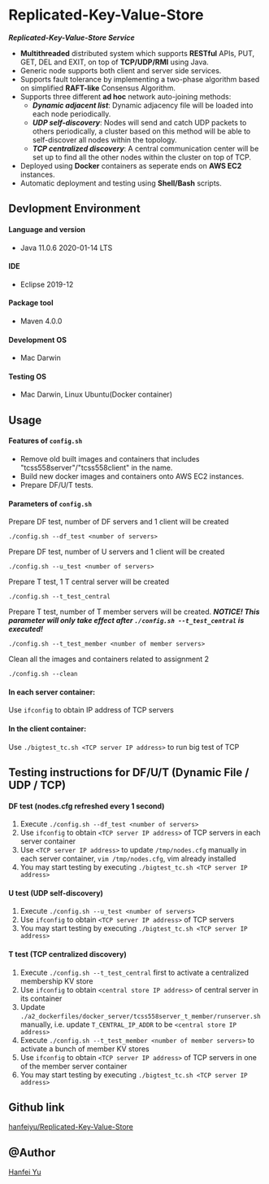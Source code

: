 # Replicated-Key-Value-Store

***Replicated-Key-Value-Store Service***

- **Multithreaded** distributed system which supports **RESTful** APIs, PUT, GET, DEL and EXIT, on top
    of **TCP/UDP/RMI** using Java.
- Generic node supports both client and server side services.
- Supports fault tolerance by implementing a two-phase algorithm based on
    simplified **RAFT-like** Consensus Algorithm.
- Supports three different **ad hoc** network auto-joining methods: 
    - ***Dynamic adjacent list***: Dynamic adjacency file will be loaded into each node
        periodically.
    - ***UDP self-discovery***: Nodes will send and catch UDP packets to others
        periodically, a cluster based on this method will be able to
        self-discover all nodes within the topology. 
    - ***TCP centralized discovery***: A central communication center will be
        set up to find all the other nodes within the cluster on top of TCP.
- Deployed using **Docker** containers as seperate ends on **AWS EC2** instances.
- Automatic deployment and testing using **Shell/Bash** scripts.

## Devlopment Environment
#### Language and version
  - Java 11.0.6 2020-01-14 LTS

#### IDE
  - Eclipse 2019-12

#### Package tool
  - Maven 4.0.0

#### Development OS 
  - Mac Darwin

#### Testing OS 
  - Mac Darwin, Linux Ubuntu(Docker container)

## Usage
#### Features of `config.sh`

- Remove old built images and containers that includes "tcss558server"/"tcss558client" in the name.
- Build new docker images and containers onto AWS EC2 instances.
- Prepare DF/U/T tests.

#### Parameters of `config.sh`

Prepare DF test, number of DF servers and 1 client will be created 

```
./config.sh --df_test <number of servers>
```

Prepare DF test, number of U servers and 1 client will be created 

```
./config.sh --u_test <number of servers>
``` 

Prepare T test, 1 T central server will be created 

```
./config.sh --t_test_central 
```

Prepare T test, number of T member servers will be created. ***NOTICE! This parameter will only take effect after `./config.sh --t_test_central` is executed!*** 

```
./config.sh --t_test_member <number of member servers>
```

Clean all the images and containers related to assignment 2 

```
./config.sh --clean
```

#### In each server container:
Use `ifconfig` to obtain IP address of TCP servers 

#### In the client container:
Use `./bigtest_tc.sh <TCP server IP address>` to run big test of TCP 

## Testing instructions for DF/U/T (Dynamic File / UDP / TCP)
#### DF test (nodes.cfg refreshed every 1 second)
1. Execute `./config.sh --df_test <number of servers>` 
2. Use `ifconfig` to obtain `<TCP server IP address>` of TCP servers in each server container
3. Use `<TCP server IP address>` to update `/tmp/nodes.cfg` manually in each server container, `vim /tmp/nodes.cfg`, vim already installed 
4. You may start testing by executing `./bigtest_tc.sh <TCP server IP address>` 

#### U test (UDP self-discovery)
1. Execute `./config.sh --u_test <number of servers>` 
2. Use `ifconfig` to obtain `<TCP server IP address>` of TCP servers 
3. You may start testing by executing `./bigtest_tc.sh <TCP server IP address>` 

#### T test (TCP centralized discovery)
1. Execute `./config.sh --t_test_central` first to activate a centralized membership KV store 
2. Use `ifconfig` to obtain `<central store IP address>` of central server in its container 
3. Update `./a2_dockerfiles/docker_server/tcss558server_t_member/runserver.sh` manually, i.e. update `T_CENTRAL_IP_ADDR` to be `<central store IP address>` 
4. Execute `./config.sh --t_test_member <number of member servers>` to activate a bunch of member KV stores 
5. Use `ifconfig` to obtain `<TCP server IP address>` of TCP servers in one of the member server container 
6. You may start testing by executing `./bigtest_tc.sh <TCP server IP address>`

## Github link
[hanfeiyu/Replicated-Key-Value-Store](https://github.com/hanfeiyu/Replicated-Key-Value-Store)

## @Author
[Hanfei Yu](https://github.com/hanfeiyu)

